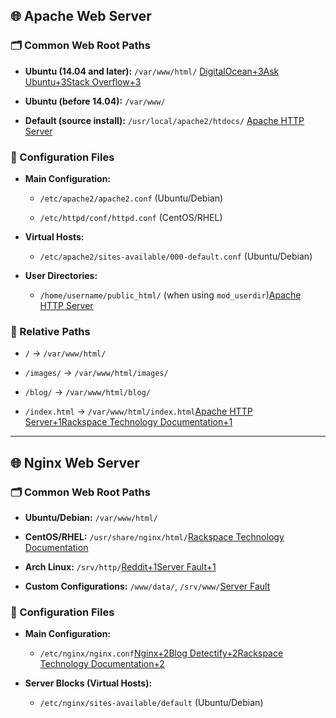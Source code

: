## 🌐 Apache Web Server

### 🗂️ Common Web Root Paths

- **Ubuntu (14.04 and later):** `/var/www/html/` [DigitalOcean+3Ask Ubuntu+3Stack Overflow+3](https://askubuntu.com/questions/683953/where-is-apache-web-root-directory-on-ubuntu?utm_source=chatgpt.com)
    
- **Ubuntu (before 14.04):** `/var/www/`

- **Default (source install):** `/usr/local/apache2/htdocs/` [Apache HTTP Server](https://httpd.apache.org/docs/2.4/sections.html?utm_source=chatgpt.com)
    

### 🔧 Configuration Files

- **Main Configuration:**
    
    - `/etc/apache2/apache2.conf` (Ubuntu/Debian)
        
    - `/etc/httpd/conf/httpd.conf` (CentOS/RHEL)
        
- **Virtual Hosts:**
    
    - `/etc/apache2/sites-available/000-default.conf` (Ubuntu/Debian)
        
- **User Directories:**
    
    - `/home/username/public_html/` (when using `mod_userdir`)[Apache HTTP Server](https://httpd.apache.org/docs/2.4/urlmapping.html?utm_source=chatgpt.com)
        

### 📁 Relative Paths

- `/` → `/var/www/html/`
    
- `/images/` → `/var/www/html/images/`
    
- `/blog/` → `/var/www/html/blog/`
    
- `/index.html` → `/var/www/html/index.html`[Apache HTTP Server+1Rackspace Technology Documentation+1](https://httpd.apache.org/docs/2.4/urlmapping.html?utm_source=chatgpt.com)
    

---

## 🌐 Nginx Web Server

### 🗂️ Common Web Root Paths

- **Ubuntu/Debian:** `/var/www/html/`
    
- **CentOS/RHEL:** `/usr/share/nginx/html/`[Rackspace Technology Documentation](https://docs.rackspace.com/docs/nginx-and-apache-default-paths?utm_source=chatgpt.com)
    
- **Arch Linux:** `/srv/http/`[Reddit+1Server Fault+1](https://www.reddit.com/r/webdev/comments/4tvdf5/what_is_the_default_apache_server_root_directory/?utm_source=chatgpt.com)
    
- **Custom Configurations:** `/www/data/`, `/srv/www/`[Server Fault](https://serverfault.com/questions/144598/where-should-the-web-server-root-directory-go-in-linux?utm_source=chatgpt.com)
    

### 🔧 Configuration Files

- **Main Configuration:**
    
    - `/etc/nginx/nginx.conf`[Nginx+2Blog Detectify+2Rackspace Technology Documentation+2](https://blog.detectify.com/industry-insights/common-nginx-misconfigurations-that-leave-your-web-server-ope-to-attack/?utm_source=chatgpt.com)
        
- **Server Blocks (Virtual Hosts):**
    
    - `/etc/nginx/sites-available/default` (Ubuntu/Debian)